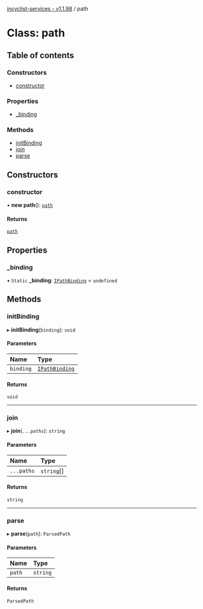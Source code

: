 [incyclist-services - v1.1.98](../README.md) / path

# Class: path

## Table of contents

### Constructors

- [constructor](path.md#constructor)

### Properties

- [\_binding](path.md#_binding)

### Methods

- [initBinding](path.md#initbinding)
- [join](path.md#join)
- [parse](path.md#parse)

## Constructors

### constructor

• **new path**(): [`path`](path.md)

#### Returns

[`path`](path.md)

## Properties

### \_binding

▪ `Static` **\_binding**: [`IPathBinding`](../interfaces/IPathBinding.md) = `undefined`

## Methods

### initBinding

▸ **initBinding**(`binding`): `void`

#### Parameters

| Name | Type |
| :------ | :------ |
| `binding` | [`IPathBinding`](../interfaces/IPathBinding.md) |

#### Returns

`void`

___

### join

▸ **join**(`...paths`): `string`

#### Parameters

| Name | Type |
| :------ | :------ |
| `...paths` | `string`[] |

#### Returns

`string`

___

### parse

▸ **parse**(`path`): `ParsedPath`

#### Parameters

| Name | Type |
| :------ | :------ |
| `path` | `string` |

#### Returns

`ParsedPath`
